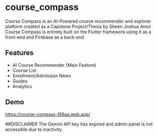 # course_compass

Course Compass is an AI-Powered course recommender and explorer platform created as a Capstone Project/Thesis by Sheen Joshua Amol 
Course Compass is entirely built on the Flutter framework using it as a front-end and Firebase as a back-end

## Features

- AI Course Recommender (Main Feature) 
- Course List
- Enrollment/Admission News
- Guides
- Analytics

## Demo

https://course-compass-5f6aa.web.app/

##DISCLAIMER
The Gemini API key has expired and admin panel is not accessible due to inactivity.
